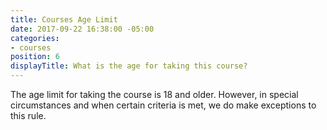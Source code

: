 ```yaml
---
title: Courses Age Limit
date: 2017-09-22 16:38:00 -05:00
categories:
- courses
position: 6
displayTitle: What is the age for taking this course?
---
```


The age limit for taking the course is 18 and older. However, in special circumstances and when certain criteria is met, we do make exceptions to this rule.